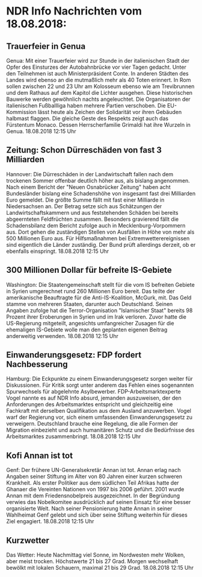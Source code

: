 # NDR Info Nachrichten vom 18.08.2018:


## Trauerfeier in Genua
Genua: Mit einer Trauerfeier wird zur Stunde in der italienischen Stadt der Opfer des Einsturzes der Autobahnbrücke vor vier Tagen gedacht. Unter den Teilnehmen ist auch Ministerpräsident Conte. In anderen Städten des Landes wird ebenso an die mutmaßlich mehr als 40 Toten erinnert. In Rom sollen zwischen 22 und 23 Uhr am Kolosseum ebenso wie am Trevibrunnen und dem Rathaus auf dem Kapitol die Lichter ausgehen. Diese historischen Bauwerke werden gewöhnlich nachts angeleuchtet. Die Organisatoren der italienischen Fußballliga haben mehrere Partien verschoben. Die EU-Kommission lässt heute als Zeichen der Solidarität vor ihren Gebäuden halbmast flaggen. Die gleiche Geste des Respekts zeigt auch das Fürstentum Monaco. Dessen Herrscherfamilie Grimaldi hat ihre Wurzeln in Genua. 18.08.2018 12:15 Uhr 

## Zeitung: Schon Dürreschäden von fast 3 Milliarden
Hannover:	Die Dürreschäden in der Landwirtschaft fallen nach dem trockenen Sommer offenbar deutlich höher aus, als bislang angenommen. Nach einem Bericht der "Neuen Osnabrücker Zeitung" haben acht Bundesländer bislang eine Schadenshöhe von insgesamt fast drei Milliarden Euro gemeldet. Die größte Summe fällt mit fast einer Milliarde in Niedersachsen an. Der Betrag setze sich aus Schätzungen der Landwirtschaftskammern und aus feststehenden Schäden bei bereits abgeernteten Feldfrüchten zusammen. Besonders gravierend fällt die Schadensbilanz dem Bericht zufolge auch in Mecklenburg-Vorpommern aus. Dort gehen die zuständigen Stellen von Ausfällen in Höhe von mehr als 500 Millionen Euro aus. Für Hilfsmaßnahmen bei Extremwetterereignissen sind eigentlich die Länder zuständig. Der Bund prüft allerdings derzeit, ob er ebenfalls einspringt. 18.08.2018 12:15 Uhr 

## 300 Millionen Dollar für befreite IS-Gebiete
Washington: Die Staatengemeinschaft stellt für die vom IS befreiten Gebiete in Syrien umgerechnet rund 260 Millionen Euro bereit. Das teilte der amerikanische Beauftragte für die Anti-IS-Koalition, McGurk, mit. Das Geld stamme von mehreren Staaten, darunter auch Deutschland. Seinen Angaben zufolge hat die Terror-Organisation "Islamischer Staat" bereits 98 Prozent ihrer Eroberungen in Syrien und im Irak verloren. Zuvor hatte die US-Regierung mitgeteilt, angesichts umfangreicher Zusagen für die ehemaligen IS-Gebiete wolle man den geplanten eigenen Beitrag anderweitig verwenden. 18.08.2018 12:15 Uhr 

## Einwanderungsgesetz: FDP fordert Nachbesserung
Hamburg:	Die Eckpunkte zu einem Einwanderungsgesetz sorgen weiter für Diskussionen. Für Kritik sorgt unter anderem das Fehlen eines sogenannten Spurwechsels für abgelehnte Asylbewerber. FDP-Arbeitsmarktexperte Vogel nannte es auf NDR Info absurd, jemanden auszuweisen, der den Anforderungen des Arbeitsmarktes entspricht und gleichzeitig eine Fachkraft mit derselben Qualifikation aus dem Ausland anzuwerben. Vogel warf der Regierung vor, sich einem umfassenden Einwanderungsgesetz zu verweigern. Deutschland brauche eine Regelung, die alle Formen der Migration einbezieht und auch humanitären Schutz und die Bedürfnisse des Arbeitsmarktes zusammenbringt. 18.08.2018 12:15 Uhr 

## Kofi Annan ist tot
Genf: Der frühere UN-Generalsekretär Annan ist tot. Annan erlag nach Angaben seiner Stiftung im Alter von 80 Jahren einer kurzen schweren Krankheit. Als erster Politiker aus dem südlichen Teil Afrikas hatte der Ghanaer die Vereinten Nationen von 1997 bis 2006 geführt. 2001 wurde Annan mit dem Friedensnobelpreis ausgezeichnet. In der Begründung verwies das Nobelkomitee ausdrücklich auf seinen Einsatz für eine besser organisierte Welt. Nach seiner Pensionierung hatte Annan in seiner Wahlheimat Genf gelebt und sich über seine Stiftung weiterhin für dieses Ziel engagiert. 18.08.2018 12:15 Uhr 

## Kurzwetter
Das Wetter: Heute Nachmittag viel Sonne, im Nordwesten mehr Wolken, aber meist trocken. Höchstwerte 21 bis 27 Grad. Morgen wechselhaft bewölkt mit lokalen Schauern, maximal 21 bis 29 Grad. 18.08.2018 12:15 Uhr 
